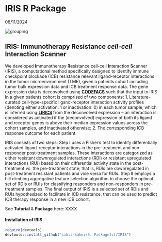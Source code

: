 # IRIS R Package
08/11/2024

<img src="https://github.com/sahil-sahni/IRIS/blob/main/4.%20Figure/images/png/IRIS%20figure%201%20Final%20Version%20%5Bnc%20acc%5D.png" alt="grouping">

## IRIS: **I**mmunotherapy **R**esistance *cell-cell* **I**nteraction **S**canner
We developed **I**mmunotherapy **R**esistance cell-cell **I**nteraction **S**canner (IRIS), a computational method specifically designed to identify immune checkpoint blockade (ICB) resistance relevant ligand-receptor interactions in the tumor microenvironment (TME), given a patients cohort including tumor bulk expression data and ICB treatment response data. The gene expression data is deconvolved using [**CODEFACS**](https://pubmed.ncbi.nlm.nih.gov/34983745/) such that the input to IRIS in a given patients cohort is comprised of two components: 1. Literature-curated cell-type-specific ligand-receptor interaction activity profiles (denoting either activation: 1 or inactivation: 0) in each tumor sample, which is inferred using [**LIRICS**](https://pubmed.ncbi.nlm.nih.gov/34983745/) from the deconvolved expression – an interaction is considered as activated if the (deconvolved) expression of both its ligand and receptor genes is above their median expression values across the cohort samples, and inactivated otherwise;  2. The corresponding ICB response outcome for each patient. 

IRIS consists of two steps: Step I uses a Fisher’s test to identify differentially activated ligand-receptor interactions in the pre-treatment and non-responder post-treatment samples. These interactions are categorized as either resistant downregulated interactions (RDI) or resistant upregulated interactions (RUI) based on their differential activity state in the post-treatment vs. the pre-treatment state; that is, RDIs are downregulated in post-treatment resistant patients and vice versa for RUIs. Step II employs a hill climbing aggregative feature selection algorithm to choose the optimal set of RDIs or RUIs for classifying responders and non-responders in pre-treatment samples. The final output of IRIS is a selected set of RDIs and RUIs hypothesized to facilitate in ICB resistance, that can be used to predict ICB therapy response in a new ICB cohort.

See **Tutorial** & **Package** here: XXXX

#### Installation of IRIS
```r
require(devtools)
devtools::install_github("sahil-sahni/5. Package(s)/IRIS")
```
